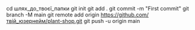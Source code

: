 cd шлях_до_твоєї_папки
git init
git add .
git commit -m "First commit"
git branch -M main
git remote add origin https://github.com/твій_юзернейм/plant-shop.git
git push -u origin main
